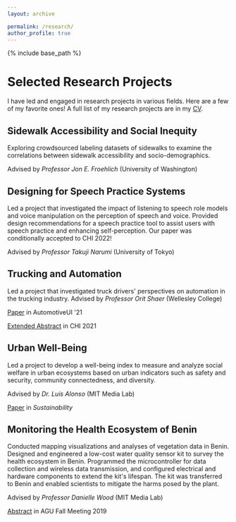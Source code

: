 ```yaml
---
layout: archive

permalink: /research/
author_profile: true
---
```


{% include base_path %}
# Selected Research Projects
I have led and engaged in research projects in various fields. Here are a few of my favorite ones! A full list of my research projects are in my [CV](https://docs.google.com/viewer?url=https://github.com/lisaorii/cv/raw/main/LisaOrii_CV.pdf).

## Sidewalk Accessibility and Social Inequity
Exploring crowdsourced labeling datasets of sidewalks to examine the correlations between sidewalk accessibility and socio-demographics.

Advised by *Professor Jon E. Froehlich* (University of Washington)

## Designing for Speech Practice Systems
Led a project that investigated the impact of listening to speech role models and voice manipulation on the perception of speech and voice. Provided design recommendations for a speech practice tool to assist users with speech practice and enhancing self-perception. Our paper was conditionally accepted to CHI 2022!

Advised by *Professor Takuji Narumi* (University of Tokyo)

## Trucking and Automation
Led a project that investigated truck drivers' perspectives on automation in the trucking industry.
Advised by *Professor Orit Shaer* (Wellesley College)

[Paper](https://doi.org/10.1145/3409118.3475154) in AutomotiveUI '21

[Extended Abstract](https://doi.org/10.1145/3411763.3451637) in CHI 2021

## Urban Well-Being
Led a project to develop a well-being index to measure and analyze social welfare in urban ecosystems based on urban indicators such as safety and security, community connectedness, and diversity.

Advised by *Dr. Luis Alonso* (MIT Media Lab)

[Paper](https://www.mdpi.com/2071-1050/12/22/9458/pdf) in *Sustainability*

## Monitoring the Health Ecosystem of Benin
Conducted mapping visualizations and analyses of vegetation data in Benin.
Designed and engineered a low-cost water quality sensor kit to survey the health ecosystem in Benin. Programmed the microcontroller for data collection and wireless data transmission, and configured electrical and hardware components to extend the kit's lifespan. The kit was transferred to Benin and enabled scientists to mitigate the harms posed by the plant.

Advised by *Professor Danielle Wood* (MIT Media Lab)

[Abstract](ttps://agu.confex.com/agu/fm19/meetingapp.cgi/Paper/516235) in AGU Fall Meeting 2019
